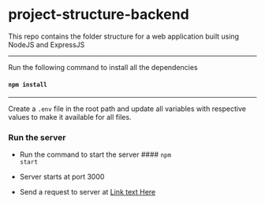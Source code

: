 # project-structure-backend
This repo contains the folder structure for a web application built using NodeJS and ExpressJS

---
Run the following command to install all the dependencies

#### <code>npm install</code>


---
Create a <code>.env</code> file in the root path and update all variables with respective values to make it available for all files.

### Run the server

* Run the command to start the server #### <code>npm start</code>

* Server starts at port 3000

* Send a request to server at [Link text Here](http://localhost:3000)
